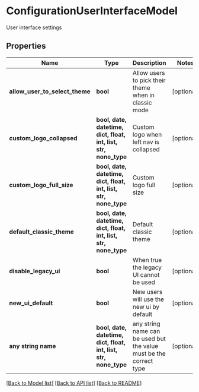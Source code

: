 # ConfigurationUserInterfaceModel

User interface settings

## Properties
Name | Type | Description | Notes
------------ | ------------- | ------------- | -------------
**allow_user_to_select_theme** | **bool** | Allow users to pick their theme when in classic mode | [optional] 
**custom_logo_collapsed** | **bool, date, datetime, dict, float, int, list, str, none_type** | Custom logo when left nav is collapsed | [optional] 
**custom_logo_full_size** | **bool, date, datetime, dict, float, int, list, str, none_type** | Custom logo full size | [optional] 
**default_classic_theme** | **bool, date, datetime, dict, float, int, list, str, none_type** | Default classic theme | [optional] 
**disable_legacy_ui** | **bool** | When true the legacy UI cannot be used | [optional] 
**new_ui_default** | **bool** | New users will use the new ui by default | [optional] 
**any string name** | **bool, date, datetime, dict, float, int, list, str, none_type** | any string name can be used but the value must be the correct type | [optional]

[[Back to Model list]](../README.md#documentation-for-models) [[Back to API list]](../README.md#documentation-for-api-endpoints) [[Back to README]](../README.md)


